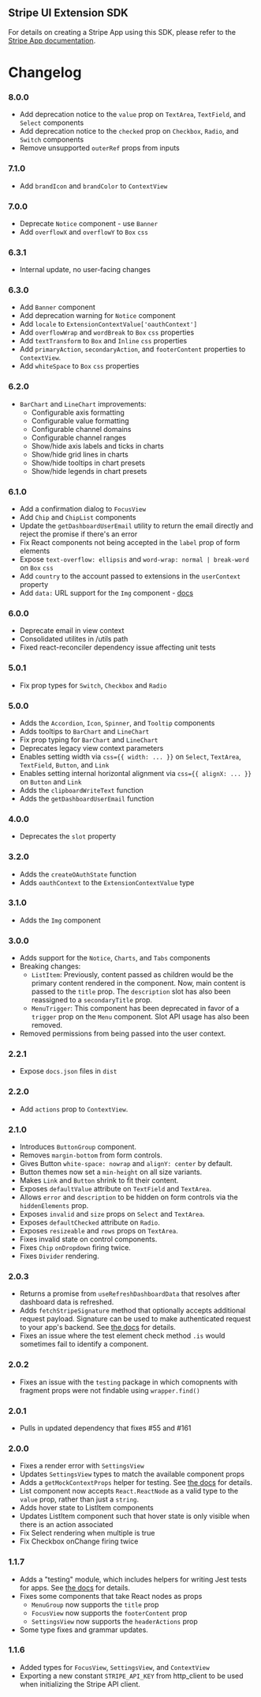Stripe UI Extension SDK
-----------------------

For details on creating a Stripe App using this SDK, please refer to the [Stripe App documentation](https://stripe.com/docs/stripe-apps).

# Changelog

### 8.0.0
- Add deprecation notice to the `value` prop on `TextArea`, `TextField`, and `Select` components
- Add deprecation notice to the `checked` prop on `Checkbox`, `Radio`, and `Switch` components
- Remove unsupported `outerRef` props from inputs

### 7.1.0
- Add `brandIcon` and `brandColor` to `ContextView`

### 7.0.0
- Deprecate `Notice` component - use `Banner`
- Add `overflowX` and `overflowY` to `Box` `css`

### 6.3.1
- Internal update, no user-facing changes

### 6.3.0
- Add `Banner` component
- Add deprecation warning for `Notice` component
- Add `locale` to `ExtensionContextValue['oauthContext']`
- Add `overflowWrap` and `wordBreak` to `Box` `css` properties
- Add `textTransform` to `Box` and `Inline` `css` properties
- Add `primaryAction`, `secondaryAction`, and `footerContent` properties to `ContextView`.
- Add `whiteSpace` to `Box` `css` properties

### 6.2.0
- `BarChart` and `LineChart` improvements:
  - Configurable axis formatting
  - Configurable value formatting
  - Configurable channel domains
  - Configurable channel ranges
  - Show/hide axis labels and ticks in charts
  - Show/hide grid lines in charts
  - Show/hide tooltips in chart presets
  - Show/hide legends in chart presets

### 6.1.0
- Add a confirmation dialog to `FocusView`
- Add `Chip` and `ChipList` components
- Update the `getDashboardUserEmail` utility to return the email directly and reject the promise if there's an error
- Fix React components not being accepted in the `label` prop of form elements
- Expose `text-overflow: ellipsis` and `word-wrap: normal | break-word` on `Box` `css`
- Add `country` to the account passed to extensions in the `userContext` property
- Add `data:` URL support for the `Img` component - [docs](https://stripe.com/docs/stripe-apps/ui-toolkit/components/img#data-urls)

### 6.0.0
- Deprecate email in view context
- Consolidated utilites in /utils path
- Fixed react-reconciler dependency issue affecting unit tests

### 5.0.1
- Fix prop types for `Switch`, `Checkbox` and `Radio`

### 5.0.0
- Adds the `Accordion`, `Icon`, `Spinner`, and `Tooltip` components
- Adds tooltips to `BarChart` and `LineChart`
- Fix prop typing for `BarChart` and `LineChart`
- Deprecates legacy view context parameters
- Enables setting width via `css={{ width: ... }}` on `Select`, `TextArea`, `TextField`, `Button`, and `Link`
- Enables setting internal horizontal alignment via `css={{ alignX: ... }}` on `Button` and `Link`
- Adds the `clipboardWriteText` function
- Adds the `getDashboardUserEmail` function

### 4.0.0
- Deprecates the `slot` property

### 3.2.0
- Adds the `createOAuthState` function
- Adds `oauthContext` to the `ExtensionContextValue` type

### 3.1.0
- Adds the `Img` component

### 3.0.0
- Adds support for the `Notice`, `Charts`, and `Tabs` components
- Breaking changes:
  - `ListItem`: Previously, content passed as children would be the primary content rendered in the component. Now, main content is passed to the `title` prop. The `description` slot has also been reassigned to a `secondaryTitle` prop.
  - `MenuTrigger`: This component has been deprecated in favor of a `trigger` prop on the `Menu` component. Slot API usage has also been removed.
- Removed permissions from being passed into the user context.

### 2.2.1
- Expose `docs.json` files in `dist`

### 2.2.0
- Add `actions` prop to `ContextView`.

### 2.1.0
- Introduces `ButtonGroup` component.
- Removes `margin-bottom` from form controls.
- Gives Button `white-space: nowrap` and `alignY: center` by default.
- Button themes now set a `min-height` on all size variants.
- Makes `Link` and `Button` shrink to fit their content.
- Exposes `defaultValue` attribute on `TextField` and `TextArea`.
- Allows `error` and `description` to be hidden on form controls via the `hiddenElements` prop.
- Exposes `invalid` and `size` props on `Select` and `TextArea`.
- Exposes `defaultChecked` attribute on `Radio`.
- Exposes `resizeable` and `rows` props on `TextArea`.
- Fixes invalid state on control components.
- Fixes `Chip` `onDropdown` firing twice.
- Fixes `Divider` rendering.

### 2.0.3
- Returns a promise from `useRefreshDashboardData` that resolves after dashboard data is refreshed.
- Adds `fetchStripeSignature` method that optionally accepts additional request payload. Signature can be used to make authenticated request to your app's backend. See [the docs](https://stripe.com/docs/stripe-apps/authenticate) for details.
- Fixes an issue where the test element check method `.is` would sometimes fail to identify a component.

### 2.0.2
- Fixes an issue with the `testing` package in which comopnents with fragment props were not findable using `wrapper.find()`

### 2.0.1
- Pulls in updated dependency that fixes #55 and #161

### 2.0.0
- Fixes a render error with `SettingsView`
- Updates `SettingsView` types to match the available component props
- Adds a `getMockContextProps` helper for testing. See [the docs](https://stripe.com/docs/stripe-apps/reference/ui-testing#mock-context-props) for details.
- List component now accepts `React.ReactNode` as a valid type to the `value` prop, rather than just a `string`.
- Adds hover state to ListItem components
- Updates ListItem component such that hover state is only visible when there is an action associated
- Fix Select rendering when multiple is true
- Fix Checkbox onChange firing twice

### 1.1.7
- Adds a "testing" module, which includes helpers for writing Jest tests for apps. See [the docs](https://stripe.com/docs/stripe-apps/reference/ui-testing) for details.
- Fixes some components that take React nodes as props
  - `MenuGroup` now supports the `title` prop
  - `FocusView` now supports the `footerContent` prop
  - `SettingsView` now supports the `headerActions` prop
- Some type fixes and grammar updates.

### 1.1.6
- Added types for `FocusView`, `SettingsView`, and `ContextView`
- Exporting a new constant `STRIPE_API_KEY` from http_client to be used when initializing the Stripe API client.
